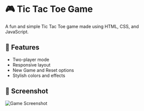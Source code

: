 # 🎮 Tic Tac Toe Game

A fun and simple Tic Tac Toe game made using HTML, CSS, and JavaScript.

## 🎯 Features
- Two-player mode
- Responsive layout
- New Game and Reset options
- Stylish colors and effects

## 📸 Screenshot

![Game Screenshot](assets/screenshot.png)

